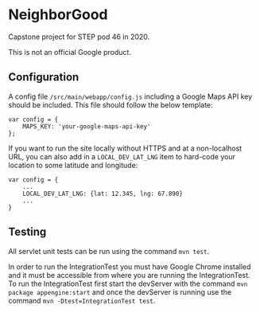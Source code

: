 # NeighborGood

Capstone project for STEP pod 46 in 2020.

This is not an official Google product.

## Configuration

A config file `/src/main/webapp/config.js` including a Google Maps API key should be included. This file should follow the below template:

```
var config = {
    MAPS_KEY: 'your-google-maps-api-key'
};
```

If you want to run the site locally without HTTPS and at a non-localhost URL,
you can also add in a `LOCAL_DEV_LAT_LNG` item to hard-code your location to
some latitude and longitude:

```
var config = {
    ...
    LOCAL_DEV_LAT_LNG: {lat: 12.345, lng: 67.890}
    ...
}
```
## Testing

All servlet unit tests can be run using the command `mvn test`.

In order to run the IntegrationTest you must have Google Chrome installed and it must be accessible from where you are running the IntegrationTest.
To run the IntegrationTest first start the devServer with the command `mvn package appengine:start` and once the devServer is running use the command `mvn -Dtest=IntegrationTest test`.

